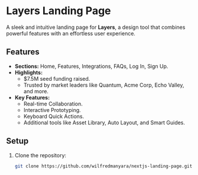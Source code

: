 # Layers Landing Page

A sleek and intuitive landing page for **Layers**, a design tool that combines powerful features with an effortless user experience.

## Features
- **Sections:** Home, Features, Integrations, FAQs, Log In, Sign Up.
- **Highlights:**
  - $7.5M seed funding raised.
  - Trusted by market leaders like Quantum, Acme Corp, Echo Valley, and more.
- **Key Features:**
  - Real-time Collaboration.
  - Interactive Prototyping.
  - Keyboard Quick Actions.
  - Additional tools like Asset Library, Auto Layout, and Smart Guides.

## Setup
1. Clone the repository:
   ```bash
   git clone https://github.com/wilfredmanyara/nextjs-landing-page.git
